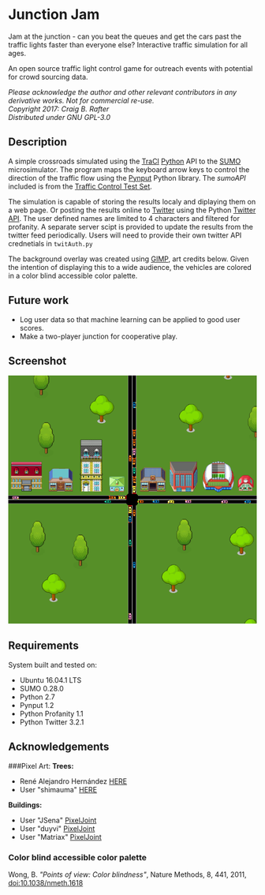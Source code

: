 # Junction Jam
Jam at the junction - can you beat the queues and get the cars past the traffic lights faster than everyone else? Interactive traffic simulation for all ages. 

An open source traffic light control game for outreach events with potential for crowd sourcing data.

*Please acknowledge the author and other relevant contributors in any derivative works. Not for commercial re-use.*   
*Copyright 2017: Craig B. Rafter*   
*Distributed under GNU GPL-3.0*   

## Description
A simple crossroads simulated using the [TraCI](http://sumo.dlr.de/wiki/TraCI) [Python](https://www.python.org/) API to the [SUMO](http://www.sumo.dlr.de/) microsimulator. The program maps the keyboard arrow keys to control the direction of the traffic flow using the [Pynput](https://pypi.python.org/pypi/pynput) Python library. The *sumoAPI* included is from the [Traffic Control Test Set](http://tctester.sourceforge.net/).

The simulation is capable of storing the results localy and diplaying them on a web page. Or posting the results online to [Twitter](https://twitter.com/) using the Python [Twitter API](https://github.com/bear/python-twitter). The user defined names are limited to 4 characters and filtered for profanity. A separate server scipt is provided to update the results from the twitter feed periodically. Users will need to provide their own twitter API crednetials in `twitAuth.py`

The background overlay was created using [GIMP](https://www.gimp.org/), art credits below. Given the intention of displaying this to a wide audience, the vehicles are colored in a color blind accessible color palette.

## Future work
- Log user data so that machine learning can be applied to good user scores.
- Make a two-player junction for cooperative play.

## Screenshot
![alt text](./images/screenshot_CTLL.png "A screenschot of CrowdTLL in action.")

## Requirements
System built and tested on:
- Ubuntu 16.04.1 LTS
- SUMO 0.28.0
- Python 2.7
- Pynput 1.2
- Python Profanity 1.1
- Python Twitter 3.2.1

## Acknowledgements
###Pixel Art:
**Trees:**
- René Alejandro Hernández [HERE](https://design.tutsplus.com/tutorials/how-to-create-an-isometric-pixel-art-tree-in-adobe-photoshop--cms-23606)
- User "shimauma" [HERE](https://forum.unity3d.com/threads/pixel-art-how-to-keep-original-sprite-size-in-game.241281/)

**Buildings:**
- User "JSena" [PixelJoint](http://pixeljoint.com/pixelart/44722.htm)
- User "duyvi" [PixelJoint](http://pixeljoint.com/p/9540.htm)
- User "Matriax" [PixelJoint](http://pixeljoint.com/p/644.htm)

### Color blind accessible color palette
Wong, B. *"Points of view: Color blindness"*, Nature Methods, 8, 441, 2011, [doi:10.1038/nmeth.1618](http://www.nature.com/nmeth/journal/v8/n6/full/nmeth.1618.html) 
